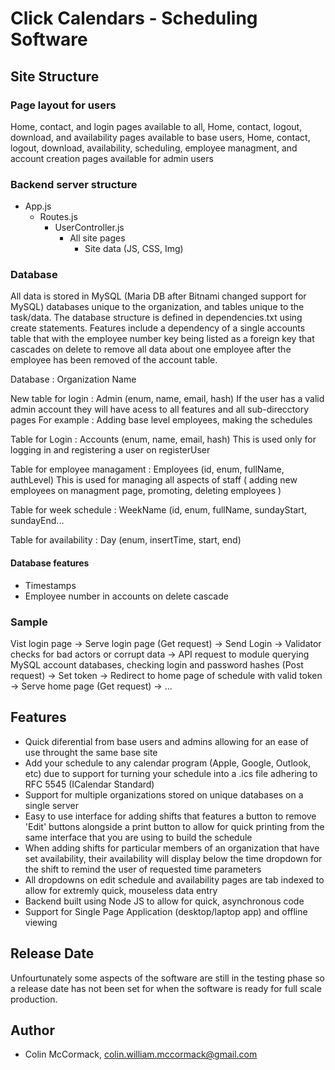 # Click Calendars - Scheduling Software

## Site Structure

### Page layout for users
Home, contact, and login pages available to all,
Home, contact, logout, download, and availability pages available to base users,
Home, contact, logout, download, availability, scheduling, employee managment, and account creation pages available for admin users

### Backend server structure
- App.js
    - Routes.js
        - UserController.js
            - All site pages
                - Site data (JS, CSS, Img)

### Database
All data is stored in MySQL (Maria DB after Bitnami changed support for MySQL) databases unique to the organization, and tables unique to the task/data.
The database structure is defined in dependencies.txt using create statements.
Features include a dependency of a single accounts table that with the employee number key being listed as a foreign key that cascades on delete to remove all data about one employee after the employee has been removed of the account table.

Database : Organization Name

New table for login : Admin (enum, name, email, hash)
    If the user has a valid admin account they will have acess to all features and all sub-direcctory pages
    For example : Adding base level employees, making the schedules

Table for Login : Accounts (enum, name, email, hash) 
    This is used only for logging in and registering a user on registerUser

Table for employee managament : Employees (id, enum, fullName, authLevel)
    This is used for managing all aspects of staff ( adding new employees on managment page, promoting, deleting employees )

Table for week schedule : WeekName (id, enum, fullName, sundayStart, sundayEnd...

Table for availability : Day (enum, insertTime, start, end)

#### Database features
- Timestamps
- Employee number in accounts on delete cascade

### Sample
Vist login page -> Serve login page (Get request) -> Send Login -> Validator checks for bad actors or corrupt data -> API request to module querying MySQL account databases, checking login and password hashes (Post request) -> Set token -> Redirect to home page of schedule with valid token -> Serve home page (Get request) -> ... 

## Features
- Quick diferential from base users and admins allowing for an ease of use throught the same base site
- Add your schedule to any calendar program (Apple, Google, Outlook, etc) due to support for turning your schedule into a .ics file adhering to RFC 5545 (ICalendar Standard)
- Support for multiple organizations stored on unique databases on a single server
- Easy to use interface for adding shifts that features a button to remove 'Edit' buttons alongside a print button to allow for quick printing from the same interface that you are using to build the schedule
- When adding shifts for particular members of an organization that have set availability, their availability will display below the time dropdown for the shift to remind the user of requested time parameters
- All dropdowns on edit schedule and availability pages are tab indexed to allow for extremly quick, mouseless data entry
- Backend built using Node JS to allow for quick, asynchronous code
- Support for Single Page Application (desktop/laptop app) and offline viewing

## Release Date
Unfourtunately some aspects of the software are still in the testing phase so a release date has not been set for when the software is ready for full scale production.

## Author
- Colin McCormack, colin.william.mccormack@gmail.com

